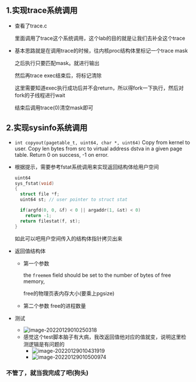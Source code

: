 ## 1.实现trace系统调用

- 查看了trace.c

  里面调用了trace这个系统调用，这个lab的目的就是让我们去补全这个trace

- 基本思路就是在调用trace的时候，往内核proc结构体里标记一个trace mask

  之后执行只要匹配mask。就进行输出

  然后再trace exec结束后，将标记清除

  这里需要知道exec执行成功后并不会return，所以得fork一下执行，然后对fork的子线程进行wait

  结束后调用trace(0)清空mask即可

## 2.实现sysinfo系统调用

- `int copyout(pagetable_t, uint64, char *, uint64)`
  Copy from kernel to user.
  Copy len bytes from src to virtual address dstva in a given page table.
  Return 0 on success, -1 on error.

- 根据提示，需要参考fstat系统调用来实现返回结构体给用户空间

  ```c
  uint64
  sys_fstat(void)
  {
    struct file *f;
    uint64 st; // user pointer to struct stat
  
    if(argfd(0, 0, &f) < 0 || argaddr(1, &st) < 0)
      return -1;
    return filestat(f, st);
  }
  ```

  如此可以吧用户空间传入的结构体指针拷贝出来

  

- 返回值结构体 

  - 第一个参数

     the `freemem` field should be set to the number of bytes of free memory,

    free的物理页表内存大小(要乘上pgsize)

  - 第二个参数 free的进程数量

- 测试

  - ![image-20220129010250318](https://hanbaoaaa.xyz/tuchuang/images/2022/01/28/image-20220129010250318.png)
  - 感觉这个test脚本脑子有大病，我改返回值他对应的值就变，说明这里检测逻辑是有问题的
    - ![image-20220129010431919](https://hanbaoaaa.xyz/tuchuang/images/2022/01/28/image-20220129010431919.png)
    - ![image-20220129010500974](https://hanbaoaaa.xyz/tuchuang/images/2022/01/28/image-20220129010500974.png)

### 不管了，就当我完成了吧(狗头)

